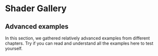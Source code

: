# Shader Gallery

## Advanced examples

In this section, we gathered relatively advanced examples from different chapters. Try if you can read and understand all the examples here to test yourself.

<div id="advanced-examples"></div>
<script type="text/javascript">gallery.createExampleList("advanced")</script>

<!---
## Shared Shaders

Let's look at what your fellow learners are doing. Bellow are the shaders shared for this chapter by the readers of this book.  

<div id="c05-shared-examples"></div>
<script type="text/javascript">gallery.createExampleList("c05-shared")</script>
--->
